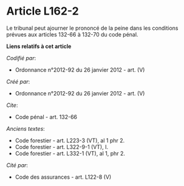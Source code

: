 # Article L162-2

Le tribunal peut ajourner le prononcé de la peine dans les conditions prévues aux articles 132-66 à 132-70 du code pénal.

**Liens relatifs à cet article**

_Codifié par_:

  - Ordonnance n°2012-92 du 26 janvier 2012 - art. (V)

_Créé par_:

  - Ordonnance n°2012-92 du 26 janvier 2012 - art. (V)

_Cite_:

  - Code pénal - art. 132-66

_Anciens textes_:

  - Code forestier - art. L223-3 (VT), al 1 phr 2.
  - Code forestier - art. L322-9-1 (VT), I.
  - Code forestier - art. L332-1 (VT), al 1, phr 2.

_Cité par_:

  - Code des assurances - art. L122-8 (V)
